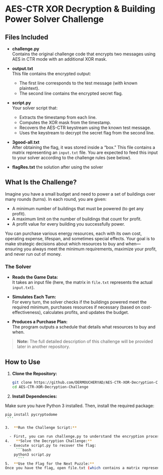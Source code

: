 # AES-CTR XOR Decryption & Building Power Solver Challenge

## Files Included

- **challenge.py**  
  Contains the original challenge code that encrypts two messages using AES in CTR mode with an additional XOR mask.

- **output.txt**  
  This file contains the encrypted output:
  - The first line corresponds to the test message (with known plaintext).
  - The second line contains the encrypted secret flag.

- **script.py**  
  Your solver script that:
  - Extracts the timestamp from each line.
  - Computes the XOR mask from the timestamp.
  - Recovers the AES-CTR keystream using the known test message.
  - Uses the keystream to decrypt the secret flag from the second line.

- **3good-all.txt**  
  After obtaining the flag, it was stored inside a “box.” This file contains a matrix representing an `input.txt` file. You are expected to feed this input to your solver according to the challenge rules (see below).

- **flagRes.txt**
   the solution after using the solver 

## What Is the Challenge?

Imagine you have a small budget and need to power a set of buildings over many rounds (turns). In each round, you are given:
- A minimum number of buildings that must be powered (to get any profit).
- A maximum limit on the number of buildings that count for profit.
- A profit value for every building you successfully power.

You can purchase various energy resources, each with its own cost, operating expense, lifespan, and sometimes special effects. Your goal is to make strategic decisions about which resources to buy and when—ensuring you always meet the minimum requirements, maximize your profit, and never run out of money.

### The Solver

- **Reads the Game Data:**  
  It takes an input file (here, the matrix in `file.txt` represents the actual `input.txt`).

- **Simulates Each Turn:**  
  For every turn, the solver checks if the buildings powered meet the required minimum, purchases resources if necessary (based on cost-effectiveness), calculates profits, and updates the budget.

- **Produces a Purchase Plan:**  
  The program outputs a schedule that details what resources to buy and when.

> **Note:** The full detailed description of this challenge will be provided later in another repository.

## How to Use

1. **Clone the Repository:**

   ```bash
   git clone https://github.com/DERMOUCHERYAD/AES-CTR-XOR-Decryption-Challenge.git
   cd AES-CTR-XOR-Decryption-Challenge

2.  **Install Dependencies:**

Make sure you have Python 3 installed. Then, install the required package:
   ```bash
  pip install pycryptodome
    ```

3.  **Run the Challenge Script:**

     - First, you can run challenge.py to understand the encryption process and see how output.txt was generated.
4.   **Solve the Decryption Challenge:**
     - Execute script.py to recover the flag:
        ```bash
       python3 script.py
         ```
5.  **Use the Flag for the Next Puzzle:**
Once you have the flag, open file.txt (which contains a matrix representing an input.txt file). Use your own solver (or modify script.py) to process this input according to the challenge rules and capture the final flag.
  
